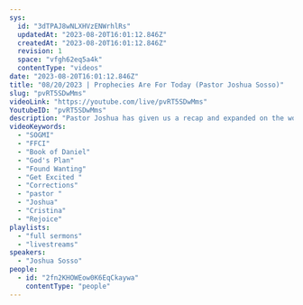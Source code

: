 ```yaml
---
sys:
  id: "3dTPAJ8wNLXHVzENWrhlRs"
  updatedAt: "2023-08-20T16:01:12.846Z"
  createdAt: "2023-08-20T16:01:12.846Z"
  revision: 1
  space: "vfgh62eq5a4k"
  contentType: "videos"
date: "2023-08-20T16:01:12.846Z"
title: "08/20/2023 | Prophecies Are For Today (Pastor Joshua Sosso)"
slug: "pvRT5SDwMms"
videoLink: "https://youtube.com/live/pvRT5SDwMms"
YoutubeID: "pvRT5SDwMms"
description: "Pastor Joshua has given us a recap and expanded on the word that was given last Wednesday by Pastor Cristina. Prophecies are for today. God has said that every word He has given us is going to come to pass. So that means for us children of God we should be rejoicing! Our mindsets need to be switched to that of kings and priest for our Lord. For the wicked who are knowingly living outside of God's will should be shaking in their shoes. Make corrections prepare for the move our Father is bringing, so that when He arrives we will not be found wanting, but will be able to take part in His grand plan. This sermon was released at Freedom Fellowship Church International on August 20, 2023 by Pastor Joshua Sosso\n"
videoKeywords:
  - "SOGMI"
  - "FFCI"
  - "Book of Daniel"
  - "God's Plan"
  - "Found Wanting"
  - "Get Excited "
  - "Corrections"
  - "pastor "
  - "Joshua"
  - "Cristina"
  - "Rejoice"
playlists:
  - "full sermons"
  - "livestreams"
speakers:
  - "Joshua Sosso"
people:
  - id: "2fn2KHOWEow0K6EqCkaywa"
    contentType: "people"
---
```

